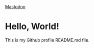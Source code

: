 <!DOCTYPE html>
<html lang="en">
<a rel="me" href="https://mastodon.lanofthedead.xyz/@siskourso">Mastodon</a>
<head>
  <meta charset="UTF-8">
  <meta name="viewport" content="width=device-width, initial-scale=1.0">
</head>
<body>
  <h1>Hello, World!</h1>
  <p>This is my Github profile README.md file.</p>
</body>
</html>